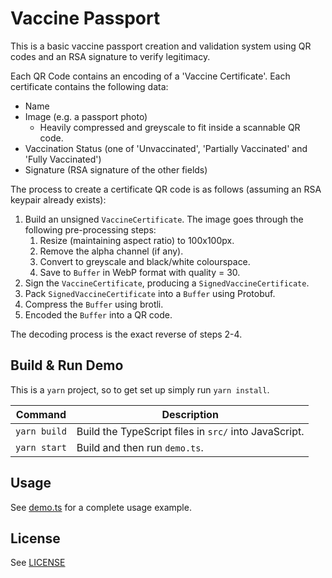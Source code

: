 # Vaccine Passport

This is a basic vaccine passport creation and validation system using QR codes and an RSA signature to verify legitimacy.

Each QR Code contains an encoding of a 'Vaccine Certificate'. Each certificate contains the following data:
* Name
* Image (e.g. a passport photo)
    * Heavily compressed and greyscale to fit inside a scannable QR code.
* Vaccination Status (one of 'Unvaccinated', 'Partially Vaccinated' and 'Fully Vaccinated')
* Signature (RSA signature of the other fields)

The process to create a certificate QR code is as follows (assuming an RSA keypair already exists):
1. Build an unsigned `VaccineCertificate`. The image goes through the following pre-processing steps:
    1. Resize (maintaining aspect ratio) to 100x100px.
    2. Remove the alpha channel (if any).
    3. Convert to greyscale and black/white colourspace.
    4. Save to `Buffer` in WebP format with quality = 30.
2. Sign the `VaccineCertificate`, producing a `SignedVaccineCertificate`.
2. Pack `SignedVaccineCertificate` into a `Buffer` using Protobuf.
3. Compress the `Buffer` using brotli.
4. Encoded the `Buffer` into a QR code.

The decoding process is the exact reverse of steps 2-4.

## Build & Run Demo

This is a `yarn` project, so to get set up simply run `yarn install`.

| Command      | Description                                           |
| ------------ | ----------------------------------------------------- |
| `yarn build` | Build the TypeScript files in `src/` into JavaScript. |
| `yarn start` | Build and then run `demo.ts`.                         |

## Usage

See [demo.ts](src/demo.ts) for a complete usage example.

## License

See [LICENSE](LICENSE)
